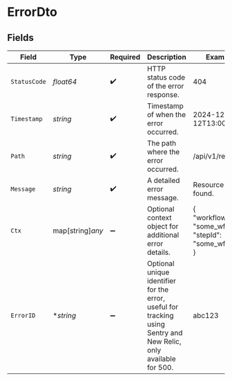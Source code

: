 # ErrorDto


## Fields

| Field                                                                                                                    | Type                                                                                                                     | Required                                                                                                                 | Description                                                                                                              | Example                                                                                                                  |
| ------------------------------------------------------------------------------------------------------------------------ | ------------------------------------------------------------------------------------------------------------------------ | ------------------------------------------------------------------------------------------------------------------------ | ------------------------------------------------------------------------------------------------------------------------ | ------------------------------------------------------------------------------------------------------------------------ |
| `StatusCode`                                                                                                             | *float64*                                                                                                                | :heavy_check_mark:                                                                                                       | HTTP status code of the error response.                                                                                  | 404                                                                                                                      |
| `Timestamp`                                                                                                              | *string*                                                                                                                 | :heavy_check_mark:                                                                                                       | Timestamp of when the error occurred.                                                                                    | 2024-12-12T13:00:00Z                                                                                                     |
| `Path`                                                                                                                   | *string*                                                                                                                 | :heavy_check_mark:                                                                                                       | The path where the error occurred.                                                                                       | /api/v1/resource                                                                                                         |
| `Message`                                                                                                                | *string*                                                                                                                 | :heavy_check_mark:                                                                                                       | A detailed error message.                                                                                                | Resource not found.                                                                                                      |
| `Ctx`                                                                                                                    | map[string]*any*                                                                                                         | :heavy_minus_sign:                                                                                                       | Optional context object for additional error details.                                                                    | {<br/>"workflowId": "some_wf_id",<br/>"stepId": "some_wf_id"<br/>}                                                       |
| `ErrorID`                                                                                                                | **string*                                                                                                                | :heavy_minus_sign:                                                                                                       | Optional unique identifier for the error, useful for tracking using Sentry and <br/>      New Relic, only available for 500. | abc123                                                                                                                   |